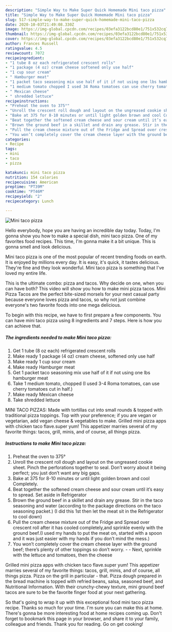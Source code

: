 ```yaml
---
description: "Simple Way to Make Super Quick Homemade Mini taco pizza"
title: "Simple Way to Make Super Quick Homemade Mini taco pizza"
slug: 517-simple-way-to-make-super-quick-homemade-mini-taco-pizza
date: 2020-10-03T21:49:08.330Z
image: https://img-global.cpcdn.com/recipes/03efa3122bcd80e1/751x532cq70/mini-taco-pizza-recipe-main-photo.jpg
thumbnail: https://img-global.cpcdn.com/recipes/03efa3122bcd80e1/751x532cq70/mini-taco-pizza-recipe-main-photo.jpg
cover: https://img-global.cpcdn.com/recipes/03efa3122bcd80e1/751x532cq70/mini-taco-pizza-recipe-main-photo.jpg
author: Frances Russell
ratingvalue: 4.5
reviewcount: 7072
recipeingredient:
- "1 tube 8 oz each refrigerated crescent rolls"
- "1 package (4 oz) cream cheese softened only use half"
- "1 cup sour cream"
- " Hamburger meat"
- "1 packet taco seasoning mix use half of it if not using one lbs hamburger meat"
- "1 medium tomato chopped I used 34 Roma tomatoes can use cherry tomatoes cut in half"
- " Mexican cheese"
- " shredded lettuce"
recipeinstructions:
- "Preheat the oven to 375°"
- "Unroll the crescent roll dough and layout on the ungreased cookie sheet. Pinch the perforations together to seal. Don’t worry about it being perfect; you just don’t want any big gaps."
- "Bake at 375 for 8-10 minutes or until light golden brown and cool Completely."
- "Beat together the softened cream cheese and sour cream until it’s easy to spread. Set aside in Refrigerator"
- "Brown the ground beef in a skillet and drain any grease. Stir in the taco seasoning and water (according to the package directions on the taco seasoning packet.) (I did this 1st then let the meat sit in the Refrigerator to cool down)"
- "Pull the cream cheese mixture out of the Fridge and Spread over crescent roll after it has cooled completely,and sprinkle evenly with the ground beef.(I used my hands to put the meat on, started with a spoon and it was just easier with my hands if you don’t mind the mess.)"
- "You won’t completely cover the cream cheese layer with the ground beef; there’s plenty of other toppings so don’t worry.  Next, sprinkle with the lettuce and tomatoes, then the cheese"
categories:
- Recipe
tags:
- mini
- taco
- pizza

katakunci: mini taco pizza 
nutrition: 154 calories
recipecuisine: American
preptime: "PT39M"
cooktime: "PT46M"
recipeyield: "2"
recipecategory: Lunch

---
```



![Mini taco pizza](https://img-global.cpcdn.com/recipes/03efa3122bcd80e1/751x532cq70/mini-taco-pizza-recipe-main-photo.jpg)

Hello everybody, hope you are having an incredible day today. Today, I'm gonna show you how to make a special dish, mini taco pizza. One of my favorites food recipes. This time, I'm gonna make it a bit unique. This is gonna smell and look delicious.

Mini taco pizza is one of the most popular of recent trending foods on earth. It is enjoyed by millions every day. It is easy, it's quick, it tastes delicious. They're fine and they look wonderful. Mini taco pizza is something that I've loved my entire life.

This is the ultimate combo: pizza and tacos. Why decide on one, when you can have both? This video will show you how to make mini pizza tacos. Mini Pizza Tacos are the perfect bite-sized morsels for your next casual party because everyone loves pizza and tacos, so why not just combine everyone&#39;s two favorite foods into one mega delicious.


To begin with this recipe, we have to first prepare a few components. You can have mini taco pizza using 8 ingredients and 7 steps. Here is how you can achieve that.

<!--inarticleads1-->

##### The ingredients needed to make Mini taco pizza:

1. Get 1 tube (8 oz each) refrigerated crescent rolls
1. Make ready 1 package (4 oz) cream cheese, softened only use half
1. Make ready 1 cup sour cream
1. Make ready  Hamburger meat
1. Get 1 packet taco seasoning mix use half of it if not using one lbs hamburger meat
1. Take 1 medium tomato, chopped (I used 3-4 Roma tomatoes, can use cherry tomatoes cut in half.)
1. Make ready  Mexican cheese
1. Take  shredded lettuce


MINI TACO PIZZAS: Made with tortillas cut into small rounds &amp; topped with traditional pizza toppings. Top with your preference; if you are vegan or vegetarian, add vegan cheese &amp; vegetables to make. Grilled mini pizza apps with chicken taco flave.super yum! This appetizer marries several of my favorite things: tacos, grill, minis, and of course, all things pizza. 

<!--inarticleads2-->

##### Instructions to make Mini taco pizza:

1. Preheat the oven to 375°
1. Unroll the crescent roll dough and layout on the ungreased cookie sheet. Pinch the perforations together to seal. Don’t worry about it being perfect; you just don’t want any big gaps.
1. Bake at 375 for 8-10 minutes or until light golden brown and cool Completely.
1. Beat together the softened cream cheese and sour cream until it’s easy to spread. Set aside in Refrigerator
1. Brown the ground beef in a skillet and drain any grease. Stir in the taco seasoning and water (according to the package directions on the taco seasoning packet.) (I did this 1st then let the meat sit in the Refrigerator to cool down)
1. Pull the cream cheese mixture out of the Fridge and Spread over crescent roll after it has cooled completely,and sprinkle evenly with the ground beef.(I used my hands to put the meat on, started with a spoon and it was just easier with my hands if you don’t mind the mess.)
1. You won’t completely cover the cream cheese layer with the ground beef; there’s plenty of other toppings so don’t worry. -  - Next, sprinkle with the lettuce and tomatoes, then the cheese


Grilled mini pizza apps with chicken taco flave.super yum! This appetizer marries several of my favorite things: tacos, grill, minis, and of course, all things pizza. Pizza on the grill in particular - that. Pizza dough prepared in the bread machine is topped with refried beans, salsa, seasoned beef, and Nutritional Information. With their crunchy-chewy texture, mini ground beef tacos are sure to be the favorite finger food at your next gathering. 

So that's going to wrap it up with this exceptional food mini taco pizza recipe. Thanks so much for your time. I'm sure you can make this at home. There's gonna be more interesting food at home recipes coming up. Don't forget to bookmark this page in your browser, and share it to your family, colleague and friends. Thank you for reading. Go on get cooking!
